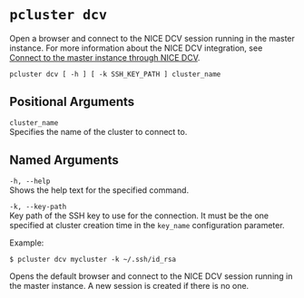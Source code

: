 # `pcluster dcv`<a name="pcluster.dcv"></a>

Open a browser and connect to the NICE DCV session running in the master instance\.
For more information about the NICE DCV integration, see [Connect to the master instance through NICE DCV](dcv.md)\.

```
pcluster dcv [ -h ] [ -k SSH_KEY_PATH ] cluster_name
```

## Positional Arguments<a name="pcluster.dcv.arg"></a>

`cluster_name`  
Specifies the name of the cluster to connect to\.

## Named Arguments<a name="pcluster.dcv.namedarg"></a>

`-h, --help`  
Shows the help text for the specified command\.

`-k, --key-path`  
Key path of the SSH key to use for the connection\.
It must be the one specified at cluster creation time in the `key_name` configuration parameter\.

Example:

```
$ pcluster dcv mycluster -k ~/.ssh/id_rsa
```

Opens the default browser and connect to the NICE DCV session running in the master instance\.
A new session is created if there is no one\.
